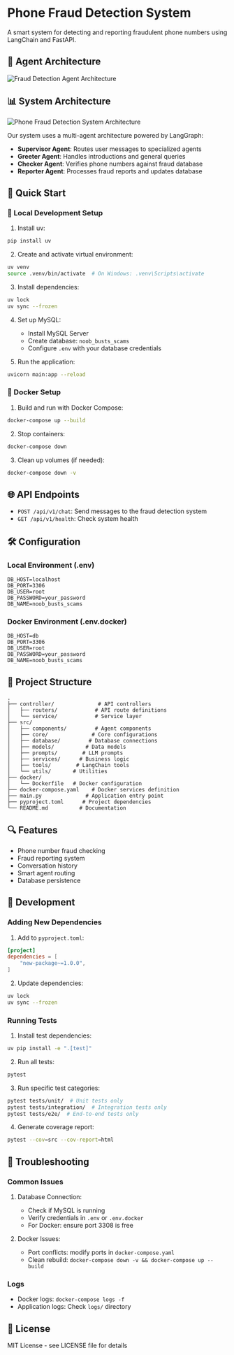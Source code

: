 # Phone Fraud Detection System

A smart system for detecting and reporting fraudulent phone numbers using LangChain and FastAPI.

## 🤖 Agent Architecture
![Fraud Detection Agent Architecture](media/images/fraud_detection_graph.png)

## 📊 System Architecture
![Phone Fraud Detection System Architecture](media/images/PhoneFraudFunctionalHLD.png)

Our system uses a multi-agent architecture powered by LangGraph:
- **Supervisor Agent**: Routes user messages to specialized agents
- **Greeter Agent**: Handles introductions and general queries
- **Checker Agent**: Verifies phone numbers against fraud database
- **Reporter Agent**: Processes fraud reports and updates database

## 🚀 Quick Start

### 🔧 Local Development Setup

1. Install uv:
```bash
pip install uv
```

2. Create and activate virtual environment:
```bash
uv venv
source .venv/bin/activate  # On Windows: .venv\Scripts\activate
```

3. Install dependencies:
```bash
uv lock
uv sync --frozen
```

4. Set up MySQL:
   - Install MySQL Server
   - Create database: `noob_busts_scams`
   - Configure `.env` with your database credentials

5. Run the application:
```bash
uvicorn main:app --reload
```

### 🐳 Docker Setup

1. Build and run with Docker Compose:
```bash
docker-compose up --build
```

2. Stop containers:
```bash
docker-compose down
```

3. Clean up volumes (if needed):
```bash
docker-compose down -v
```

## 🌐 API Endpoints

- `POST /api/v1/chat`: Send messages to the fraud detection system
- `GET /api/v1/health`: Check system health

## 🛠️ Configuration

### Local Environment (.env)
```env
DB_HOST=localhost
DB_PORT=3306
DB_USER=root
DB_PASSWORD=your_password
DB_NAME=noob_busts_scams
```

### Docker Environment (.env.docker)
```env
DB_HOST=db
DB_PORT=3306
DB_USER=root
DB_PASSWORD=your_password
DB_NAME=noob_busts_scams
```

## 📁 Project Structure
```
.
├── controller/              # API controllers
│   ├── routers/            # API route definitions
│   └── service/            # Service layer
├── src/
│   ├── components/         # Agent components
│   ├── core/              # Core configurations
│   ├── database/         # Database connections
│   ├── models/          # Data models
│   ├── prompts/        # LLM prompts
│   ├── services/      # Business logic
│   ├── tools/        # LangChain tools
│   └── utils/       # Utilities
├── docker/
│   └── Dockerfile   # Docker configuration
├── docker-compose.yaml    # Docker services definition
├── main.py              # Application entry point
├── pyproject.toml      # Project dependencies
└── README.md          # Documentation
```

## 🔍 Features

- Phone number fraud checking
- Fraud reporting system
- Conversation history
- Smart agent routing
- Database persistence

## 🚀 Development

### Adding New Dependencies

1. Add to `pyproject.toml`:
```toml
[project]
dependencies = [
    "new-package~=1.0.0",
]
```

2. Update dependencies:
```bash
uv lock
uv sync --frozen
```

### Running Tests

1. Install test dependencies:
```bash
uv pip install -e ".[test]"
```

2. Run all tests:
```bash
pytest
```

3. Run specific test categories:
```bash
pytest tests/unit/  # Unit tests only
pytest tests/integration/  # Integration tests only
pytest tests/e2e/  # End-to-end tests only
```

4. Generate coverage report:
```bash
pytest --cov=src --cov-report=html
```

## 🐛 Troubleshooting

### Common Issues

1. Database Connection:
   - Check if MySQL is running
   - Verify credentials in `.env` or `.env.docker`
   - For Docker: ensure port 3308 is free

2. Docker Issues:
   - Port conflicts: modify ports in `docker-compose.yaml`
   - Clean rebuild: `docker-compose down -v && docker-compose up --build`

### Logs

- Docker logs: `docker-compose logs -f`
- Application logs: Check `logs/` directory

## 📝 License

MIT License - see LICENSE file for details


